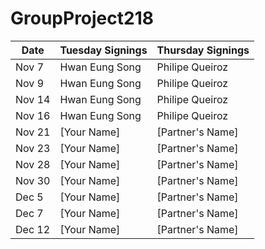 # GroupProject218
| Date       | Tuesday Signings | Thursday Signings |
|------------|------------------|------------------|
| Nov 7      | Hwan Eung Song   | Philipe Queiroz  |
| Nov 9      | Hwan Eung Song   | Philipe Queiroz  |
| Nov 14     | Hwan Eung Song   | Philipe Queiroz  |
| Nov 16     | Hwan Eung Song   | Philipe Queiroz  |
| Nov 21     | [Your Name]      | [Partner's Name] |
| Nov 23     | [Your Name]      | [Partner's Name] |
| Nov 28     | [Your Name]      | [Partner's Name] |
| Nov 30     | [Your Name]      | [Partner's Name] |
| Dec 5      | [Your Name]      | [Partner's Name] |
| Dec 7      | [Your Name]      | [Partner's Name] |
| Dec 12     | [Your Name]      | [Partner's Name] |
